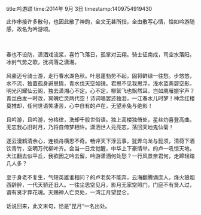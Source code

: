 title:吟游颂
time:2014年 9月 3日
timestamp:1409754919430

此作串接许多散句，也因此散了神韵，全文无甚所指，全由散写心情，恰如吟游随感，故名为吟游颂。<wbr><div><br></div><div><span style="white-space:pre;"   >	</span>春也不设防，潇洒戏流浆，喜竹飞落日，孤掌对云翔。骑士征南戍，司空水落阳。冰封气势之歌，抚凋落之潇湘。</div><div><span style="white-space:pre;"   >	</span>风豪迈兮骑士游，走行春水湖色秋。叶思蓬勃势不起，固将鲜绿一往愁。步悠悠，水不流，独置孤身避思情，青水伐天空如镜。君思不见我思浮，浅水蓝斋碧空影。明光闪耀仙云阁，独去潇湘心不定。心不定，柳絮飞也飘然耳，岂如鹰雁振宇声？青丝白发一时改，冥魄亡灵两代空！诗词唱罢还独泪，一江春水儿时梦！神念红楼莫推却，任何世语笑凄苦，心中自有的卢在，无望赤兔与绝影！</div><div><span style="white-space:pre;"   >	</span>且吟游，且吟游，分格律，洗却千般世俗语。独上高楼独倚处，星丝灼喜登高曲。无忘我心旧时月，乃将自倚梦相许。潇洒世人元亮志，荡回天地鬼仙菊！</div><div><span style="white-space:pre;"   >	</span>逐云漫鹤清余心，连锁舟横思不奇。畅评天下浮云事，犹弄乌龙与髭须，清荷下酒饮青竹，空明万代柳叶齐。会当一日龙觉醒，中华上下豪情举。的卢一吼惊天地，大江翻去似平丘，我欲因之吟去留，吟游潇洒何处愁？一行风景奈君何，走蹄轻踏几人多？</div><div><span style="white-space:pre;"   >	</span>至于身老不复生，气短英雄谁相问？的卢老矣不能奔，云海翻腾谪庶人，烽火狼烟西辞醉，一代天骄还旧人。一往尘思空见月，影月无家空照门，门庭不有贤人过，谓有贤才葬花魂。天赐神人亡灵处，一湾江月望昆仑。</div><div><br></div><div>话说回来，此文末句，恰是”昆月“一名出处。</div>